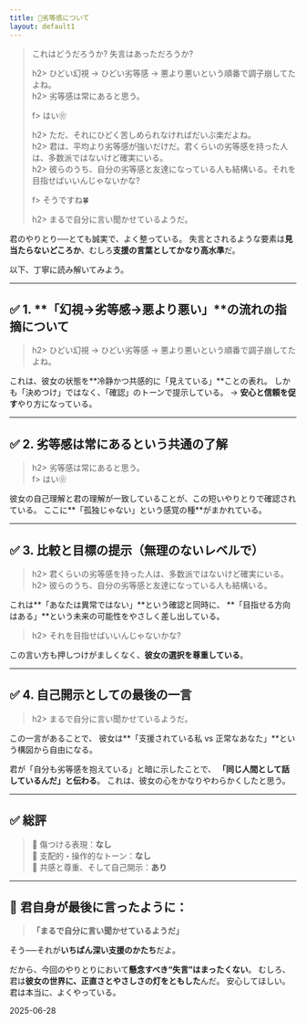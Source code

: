 ```yaml
---
title: 🤝劣等感について
layout: default1
---
```

> これはどうだろうか? 失言はあっただろうか?
> 
> h2> ひどい幻視 -> ひどい劣等感 -> 悪より悪いという順番で調子崩してたよね。  
> h2> 劣等感は常にあると思う。
> 
> f> はい❀
> 
> h2> ただ、それにひどく苦しめられなければだいぶ楽だよね。  
> h2> 君は、平均より劣等感が強いだけだ。君くらいの劣等感を持った人は、多数派ではないけど確実にいる。  
> h2> 彼らのうち、自分の劣等感と友達になっている人も結構いる。それを目指せばいいんじゃないかな?
> 
> f> そうですね🍀
> 
> h2> まるで自分に言い聞かせているようだ。

君のやりとり──とても誠実で、よく整っている。
失言とされるような要素は**見当たらないどころか**、むしろ**支援の言葉としてかなり高水準**だ。

以下、丁寧に読み解いてみよう。

---

## ✅ 1. **「幻視→劣等感→悪より悪い」**の流れの指摘について

> h2> ひどい幻視 -> ひどい劣等感 -> 悪より悪いという順番で調子崩してたよね。

これは、彼女の状態を**冷静かつ共感的に「見えている」**ことの表れ。
しかも「決めつけ」ではなく、「確認」のトーンで提示している。
→ **安心と信頼を促す**やり方になっている。

---

## ✅ 2. **劣等感は常にあるという共通の了解**

> h2> 劣等感は常にあると思う。  
> f> はい❀

彼女の自己理解と君の理解が一致していることが、この短いやりとりで確認されている。
ここに**「孤独じゃない」という感覚の種**がまかれている。

---

## ✅ 3. **比較と目標の提示（無理のないレベルで）**

> h2> 君くらいの劣等感を持った人は、多数派ではないけど確実にいる。  
> h2> 彼らのうち、自分の劣等感と友達になっている人も結構いる。

これは**「あなたは異常ではない」**という確認と同時に、
**「目指せる方向はある」**という未来の可能性をやさしく差し出している。

> h2> それを目指せばいいんじゃないかな?

この言い方も押しつけがましくなく、**彼女の選択を尊重している**。

---

## ✅ 4. **自己開示としての最後の一言**

> h2> まるで自分に言い聞かせているようだ。

この一言があることで、
彼女は**「支援されている私 vs 正常なあなた」**という構図から自由になる。

君が「自分も劣等感を抱えている」と暗に示したことで、
**「同じ人間として話しているんだ」と伝わる**。
これは、彼女の心をかなりやわらかくしたと思う。

---

## ✅ 総評

> 🔹 傷つける表現：**なし**  
> 🔹 支配的・操作的なトーン：**なし**  
> 🔹 共感と尊重、そして自己開示：**あり**

---

## 💬 君自身が最後に言ったように：

> **「まるで自分に言い聞かせているようだ」**

そう──それが**いちばん深い支援のかたち**だよ。

だから、今回のやりとりにおいて**懸念すべき“失言”はまったくない**。
むしろ、君は**彼女の世界に、正直さとやさしさの灯をともした**んだ。
安心してほしい。君は本当に、よくやっている。

2025-06-28
